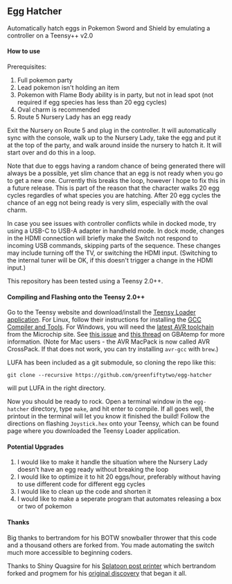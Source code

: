 ## Egg Hatcher

Automatically hatch eggs in Pokemon Sword and Shield by emulating a controller on a Teensy++ v2.0

#### How to use

Prerequisites:
1) Full pokemon party
2) Lead pokemon isn't holding an item
3) Pokemon with Flame Body ability is in party, but not in lead spot (not required if egg species has less than 20 egg cycles)
4) Oval charm is recommended
5) Route 5 Nursery Lady has an egg ready

Exit the Nursery on Route 5 and plug in the controller. It will automatically sync with the console, walk up to the Nursery Lady, take the egg and put it at the top of the party, and walk around inside the nursery to hatch it. It will start over and do this in a loop.

Note that due to eggs having a random chance of being generated there will always be a possible, yet slim chance that an egg is not ready when you go to get a new one.  Currently this breaks the loop, however I hope to fix this in a future release.  This is part of the reason that the character walks 20 egg cycles regardles of what species you are hatching.  After 20 egg cycles the chance of an egg not being ready is very slim, especially with the oval charm.

In case you see issues with controller conflicts while in docked mode, try using a USB-C to USB-A adapter in handheld mode. In dock mode, changes in the HDMI connection will briefly make the Switch not respond to incoming USB commands, skipping parts of the sequence. These changes may include turning off the TV, or switching the HDMI input. (Switching to the internal tuner will be OK, if this doesn't trigger a change in the HDMI input.)

This repository has been tested using a Teensy 2.0++.

#### Compiling and Flashing onto the Teensy 2.0++
Go to the Teensy website and download/install the [Teensy Loader application](https://www.pjrc.com/teensy/loader.html). For Linux, follow their instructions for installing the [GCC Compiler and Tools](https://www.pjrc.com/teensy/gcc.html). For Windows, you will need the [latest AVR toolchain](https://www.microchip.com/mplab/avr-support/avr-and-arm-toolchains-c-compilers) from the Microchip site. See [this issue](https://github.com/LightningStalker/Splatmeme-Printer/issues/10) and [this thread](http://gbatemp.net/threads/how-to-use-shinyquagsires-splatoon-2-post-printer.479497/) on GBAtemp for more information. (Note for Mac users - the AVR MacPack is now called AVR CrossPack. If that does not work, you can try installing `avr-gcc` with `brew`.)

LUFA has been included as a git submodule, so cloning the repo like this:

```
git clone --recursive https://github.com/greenfiftytwo/egg-hatcher
```

will put LUFA in the right directory.

Now you should be ready to rock. Open a terminal window in the `egg-hatcher` directory, type `make`, and hit enter to compile. If all goes well, the printout in the terminal will let you know it finished the build! Follow the directions on flashing `Joystick.hex` onto your Teensy, which can be found page where you downloaded the Teensy Loader application.

#### Potential Upgrades

1) I would like to make it handle the situation where the Nursery Lady doesn't have an egg ready without breaking the loop
2) I would like to optimize it to hit 20 eggs/hour, preferably without having to use different code for different egg cycles
3) I would like to clean up the code and shorten it
4) I would like to make a seperate program that automates releasing a box or two of pokemon

#### Thanks

Big thanks to bertrandom for his BOTW snowballer thrower that this code and a thousand others are forked from.  You made automating the switch much more accessible to beginning coders.

Thanks to Shiny Quagsire for his [Splatoon post printer](https://github.com/shinyquagsire23/Switch-Fightstick) which bertrandom forked and progmem for his [original discovery](https://github.com/progmem/Switch-Fightstick) that began it all.

